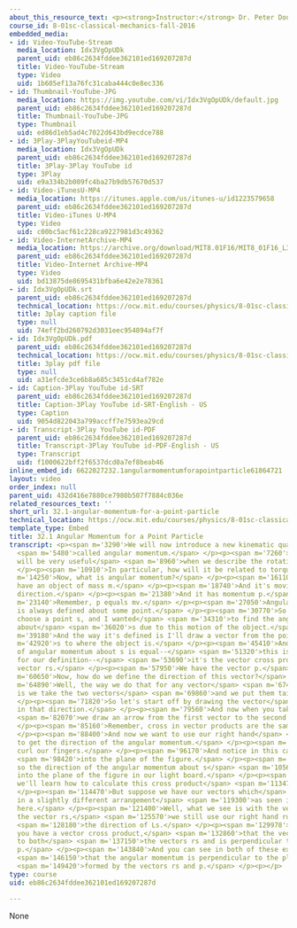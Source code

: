 ```yaml
---
about_this_resource_text: <p><strong>Instructor:</strong> Dr. Peter Dourmashkin</p>
course_id: 8-01sc-classical-mechanics-fall-2016
embedded_media:
- id: Video-YouTube-Stream
  media_location: Idx3VgOpUDk
  parent_uid: eb86c2634fddee362101ed169207287d
  title: Video-YouTube-Stream
  type: Video
  uid: 1b605ef13a76fc31caba444c0e8ec336
- id: Thumbnail-YouTube-JPG
  media_location: https://img.youtube.com/vi/Idx3VgOpUDk/default.jpg
  parent_uid: eb86c2634fddee362101ed169207287d
  title: Thumbnail-YouTube-JPG
  type: Thumbnail
  uid: ed86d1eb5ad4c7022d643bd9ecdce788
- id: 3Play-3PlayYouTubeid-MP4
  media_location: Idx3VgOpUDk
  parent_uid: eb86c2634fddee362101ed169207287d
  title: 3Play-3Play YouTube id
  type: 3Play
  uid: e9a334b2b009fc4ba27b9db57670d537
- id: Video-iTunesU-MP4
  media_location: https://itunes.apple.com/us/itunes-u/id1223579658
  parent_uid: eb86c2634fddee362101ed169207287d
  title: Video-iTunes U-MP4
  type: Video
  uid: c00bc5acf61c228ca9227981d3c49362
- id: Video-InternetArchive-MP4
  media_location: https://archive.org/download/MIT8.01F16/MIT8_01F16_L32v01_360p.mp4
  parent_uid: eb86c2634fddee362101ed169207287d
  title: Video-Internet Archive-MP4
  type: Video
  uid: bd13875de8695431bfba6e42e2e78361
- id: Idx3VgOpUDk.srt
  parent_uid: eb86c2634fddee362101ed169207287d
  technical_location: https://ocw.mit.edu/courses/physics/8-01sc-classical-mechanics-fall-2016/week-11-angular-momentum/32.1-angular-momentum-for-a-point-particle/32.1-angular-momentum-for-a-point-particle/Idx3VgOpUDk.srt
  title: 3play caption file
  type: null
  uid: 74eff2bd260792d3031eec954894af7f
- id: Idx3VgOpUDk.pdf
  parent_uid: eb86c2634fddee362101ed169207287d
  technical_location: https://ocw.mit.edu/courses/physics/8-01sc-classical-mechanics-fall-2016/week-11-angular-momentum/32.1-angular-momentum-for-a-point-particle/32.1-angular-momentum-for-a-point-particle/Idx3VgOpUDk.pdf
  title: 3play pdf file
  type: null
  uid: a31efcde3ce6b8a685c3451cd4af782e
- id: Caption-3Play YouTube id-SRT
  parent_uid: eb86c2634fddee362101ed169207287d
  title: Caption-3Play YouTube id-SRT-English - US
  type: Caption
  uid: 9054d822043a799accff7e7593ea29cd
- id: Transcript-3Play YouTube id-PDF
  parent_uid: eb86c2634fddee362101ed169207287d
  title: Transcript-3Play YouTube id-PDF-English - US
  type: Transcript
  uid: f1000622bff2f6537dcd0a7ef8beab46
inline_embed_id: 6622027232.1angularmomentumforapointparticle61864721
layout: video
order_index: null
parent_uid: 432d416e7880ce7980b507f7884c036e
related_resources_text: ''
short_url: 32.1-angular-momentum-for-a-point-particle
technical_location: https://ocw.mit.edu/courses/physics/8-01sc-classical-mechanics-fall-2016/week-11-angular-momentum/32.1-angular-momentum-for-a-point-particle/32.1-angular-momentum-for-a-point-particle
template_type: Embed
title: 32.1 Angular Momentum for a Point Particle
transcript: <p><span m='3290'>We will now introduce a new kinematic quantity</span>
  <span m='5480'>called angular momentum.</span> </p><p><span m='7260'>Angular momentum
  will be very useful</span> <span m='8960'>when we describe the rotation and objects.</span>
  </p><p><span m='10910'>In particular, how will it be related to torque.</span> </p><p><span
  m='14250'>Now, what is angular momentum?</span> </p><p><span m='16110'>Suppose we
  have an object of mass m.</span> </p><p><span m='18740'>And it's moving in this
  direction.</span> </p><p><span m='21380'>And it has momentum p.</span> </p><p><span
  m='23140'>Remember, p equals mv.</span> </p><p><span m='27050'>Angular momentum
  is always defined about some point.</span> </p><p><span m='30770'>So suppose we
  choose a point s, and I wanted</span> <span m='34310'>to find the angular momentum
  about</span> <span m='36020'>s due to this motion of the object.</span> </p><p><span
  m='39180'>And the way it's defined is I'll draw a vector from the point</span> <span
  m='42920'>s to where the object is.</span> </p><p><span m='45410'>And our definition
  of angular momentum about s is equal--</span> <span m='51320'>this is three lines
  for our definition--</span> <span m='53690'>it's the vector cross product of the
  vector rs.</span> </p><p><span m='57950'>We have the vector p.</span> </p><p><span
  m='60650'>Now, how do we define the direction of this vector?</span> </p><p><span
  m='64890'>Well, the way we do that for any vector</span> <span m='67400'>product
  is we take the two vectors</span> <span m='69860'>and we put them tail to tail.</span>
  </p><p><span m='71820'>So let's start off by drawing the vector</span> <span m='75080'>rs
  in that direction.</span> </p><p><span m='79560'>And now when you take a cross product,</span>
  <span m='82070'>we draw an arrow from the first vector to the second one.</span>
  </p><p><span m='85160'>Remember, cross in vector products are the same thing.</span>
  </p><p><span m='88400'>And now we want to use our right hand</span> <span m='90800'>rule
  to get the direction of the angular momentum.</span> </p><p><span m='94259'>So we
  curl our fingers.</span> </p><p><span m='96170'>And notice in this case, it's pointing</span>
  <span m='98420'>into the plane of the figure.</span> </p><p><span m='101150'>And
  so the direction of the angular momentum about s</span> <span m='105620'>is given
  into the plane of the figure in our light board.</span> </p><p><span m='111170'>Now,
  we'll learn how to calculate this cross product</span> <span m='113479'>in detail.</span>
  </p><p><span m='114470'>But suppose we have our vectors which</span> <span m='116810'>are
  in a slightly different arrangement</span> <span m='119300'>as seen in this figure
  here.</span> </p><p><span m='121400'>Well, what we see is with the vector p and
  the vector rs,</span> <span m='125570'>we still use our right hand rule to calculate</span>
  <span m='128180'>the direction of Ls.</span> </p><p><span m='129978'>Notice, whenever
  you have a vector cross product,</span> <span m='132860'>that the vector Ls is perpendicular
  to both</span> <span m='137150'>the vectors rs and is perpendicular to the vector
  p.</span> </p><p><span m='143840'>And you can see in both of these examples</span>
  <span m='146150'>that the angular momentum is perpendicular to the plane</span>
  <span m='149420'>formed by the vectors rs and p.</span> </p><p></p>
type: course
uid: eb86c2634fddee362101ed169207287d

---
```

None